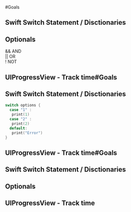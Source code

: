 #Goals

## Swift Switch Statement / Disctionaries


## Optionals
&& AND </br>
|| OR </br>
! NOT </br>

## UIProgressView - Track time#Goals

## Swift Switch Statement / Disctionaries
```swift
switch options {
  case "1" :
   print(1)
  case "2" :
   print(2) 
  default:
   print("Error")
}
```

## UIProgressView - Track time#Goals

## Swift Switch Statement / Disctionaries


## Optionals


## UIProgressView - Track time
